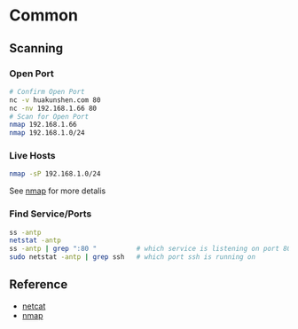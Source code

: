 # Common


## Scanning
### Open Port

```bash
# Confirm Open Port
nc -v huakunshen.com 80
nc -nv 192.168.1.66 80
# Scan for Open Port
nmap 192.168.1.66
nmap 192.168.1.0/24
```

### Live Hosts

```bash
nmap -sP 192.168.1.0/24
```

See [nmap](./Tools/nmap.md) for more detalis

### Find Service/Ports
```bash
ss -antp
netstat -antp
ss -antp | grep ":80 "			# which service is listening on port 80
sudo netstat -antp | grep ssh	# which port ssh is running on
```

## Reference
- [netcat](./Tools/Netcat.md)
- [nmap](./Tools/nmap.md)


